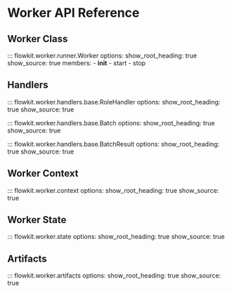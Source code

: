 # Worker API Reference

## Worker Class

::: flowkit.worker.runner.Worker
    options:
      show_root_heading: true
      show_source: true
      members:
        - __init__
        - start
        - stop

## Handlers

::: flowkit.worker.handlers.base.RoleHandler
    options:
      show_root_heading: true
      show_source: true

::: flowkit.worker.handlers.base.Batch
    options:
      show_root_heading: true
      show_source: true

::: flowkit.worker.handlers.base.BatchResult
    options:
      show_root_heading: true
      show_source: true

## Worker Context

::: flowkit.worker.context
    options:
      show_root_heading: true
      show_source: true

## Worker State

::: flowkit.worker.state
    options:
      show_root_heading: true
      show_source: true

## Artifacts

::: flowkit.worker.artifacts
    options:
      show_root_heading: true
      show_source: true
